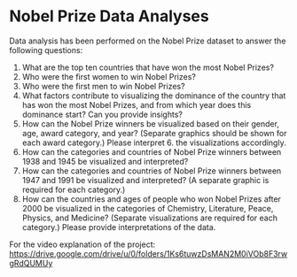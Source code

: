 # Nobel Prize Data Analyses
Data analysis has been performed on the Nobel Prize dataset to answer the following questions:

1. What are the top ten countries that have won the most Nobel Prizes?
2. Who were the first women to win Nobel Prizes?
3. Who were the first men to win Nobel Prizes?
4. What factors contribute to visualizing the dominance of the country that has won the most Nobel Prizes, and from which year does this dominance start? Can you provide insights?
5. How can the Nobel Prize winners be visualized based on their gender, age, award category, and year? (Separate graphics should be shown for each award category.) Please interpret 6. the visualizations accordingly.
7. How can the categories and countries of Nobel Prize winners between 1938 and 1945 be visualized and interpreted?
8. How can the categories and countries of Nobel Prize winners between 1947 and 1991 be visualized and interpreted? (A separate graphic is required for each category.)
9. How can the countries and ages of people who won Nobel Prizes after 2000 be visualized in the categories of Chemistry, Literature, Peace, Physics, and Medicine? (Separate visualizations are required for each category.) Please provide interpretations of the data.


For the video explanation of the project:
https://drive.google.com/drive/u/0/folders/1Ks6tuwzDsMAN2M0iVOb8F3rwgRdQUMUy

